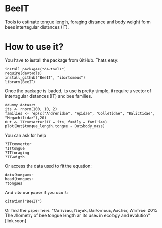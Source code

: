 BeeIT
=====

Tools to estimate tongue length, foraging distance and body weight form bees intertegular distances (IT).

How to use it?
==============
You have to install the package from GitHub. Thats easy:

```
install.packages("devtools")
require(devtools)
install_github("BeeIT", "ibartomeus")
library(BeeIT)
```

Once the package is loaded, its use is pretty simple, it require a vector of intertegular distances (IT) and bee families.

```
#dummy dataset
its <- rnorm(100, 10, 2)
families <- rep(c("Andrenidae", "Apidae", "Colletidae", "Halictidae", "Megachilidae"),20)
Out <- ITconverter(IT = its, family = families)
plot(Out$tongue_length.tongue ~ Out$body_mass)
```

You can ask for help
```
?ITconverter
?ITtongue
?ITforaging
?ITweigth
```

Or access the data used to fit the equation:
```
data(tongues)
head(tongues)
?tongues
```

And cite our paper if you use it:
```
citation("BeeIT")
```

Or find the paper here: "Cariveau, Nayak, Bartomeus, Ascher, Winfree. 2015 The allometry of bee tongue length an its uses in ecology and evolution" [link soon]

